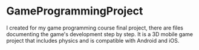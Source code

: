 # GameProgrammingProject
 I created for my game programming course final project, there are files documenting the game's development step by step. It is a 3D mobile game project that includes physics and is compatible with Android and iOS.
